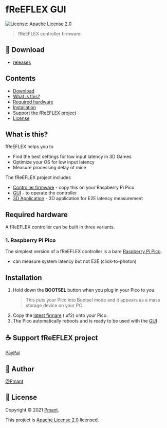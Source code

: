 # fReEFLEX GUI
[![License: Apache License 2.0](https://img.shields.io/badge/License-Apache%20License%202.0-yellow.svg)](LICENSE)

> fReEFLEX controller firmware.

[](doc/controller_opt101.png?raw=true "controller")

## 📁 Download
- [releases](https://github.com/fReEFLEX/fReEFLEX-controller/releases)

## Contents
- [Download](#-download)
- [What is this?](#what-is-this)
- [Required hardware](#required-hardware)
- [Installation](#installation)
- [Support the fReEFLEX project](#-support-freeflex-project)
- [License](#-license)

## What is this?
fReEFLEX helps you to 
- Find the best settings for low input latency in 3D Games
- Optimize your OS for low input latency
- Measure processing delay of mice

The fReEFLEX project includes
- [Controller firmware](https://github.com/fReEFLEX/fReEFLEX-controller/releases) - copy this on your Raspberry Pi Pico
- [GUI](https://github.com/fReEFLEX/fReEFLEX-GUI/) - to operate the controller
- [3D Application](https://github.com/fReEFLEX/fReEFLEX-clicker/) - 3D application for E2E latency measurement 


## Required hardware
A fReEFLEX controller can be built in three variants.
### 1. Raspberry Pi Pico
The simplest version of a fReEFLEX controller is a bare [Raspberry Pi Pico](https://www.raspberrypi.com/products/raspberry-pi-pico/). 
- can measure system latency but not E2E (click-to-photon)



## Installation
1. Hold down the **BOOTSEL** button when you plug in your Pico to you.
    >This puts your Pico into Bootsel mode and it appears as a mass storage device on your PC.
2. Copy the [latest firmare](https://github.com/fReEFLEX/fReEFLEX-controller/releases) (.uf2) onto your Pico.
3. The Pico automatically reboots and is ready to be used with the [GUI](https://freeflex.github.io/fReEFLEX-GUI/)




## ☕ Support fReEFLEX project

[PayPal](https://paypal.me/Pmant)

## 👤 Author

[@Pmant](https://github.com/Pmant)

## 📝 License

Copyright © 2021 [Pmant](https://github.com/Pmant).

This project is [Apache License 2.0](LICENSE) licensed.


